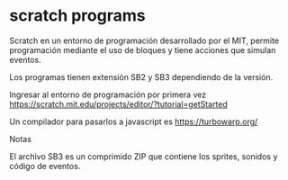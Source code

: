 # scratch programs
Scratch en un entorno de programación desarrollado por el MIT, permite programación mediante el uso de bloques y tiene acciones que simulan eventos.

Los programas tienen extensión SB2 y SB3 dependiendo de la versión.

Ingresar al entorno de programación por primera vez https://scratch.mit.edu/projects/editor/?tutorial=getStarted

Un compilador para pasarlos a javascript es https://turbowarp.org/


Notas

El archivo SB3 es un comprimido ZIP que contiene los sprites, sonidos y código de eventos.
